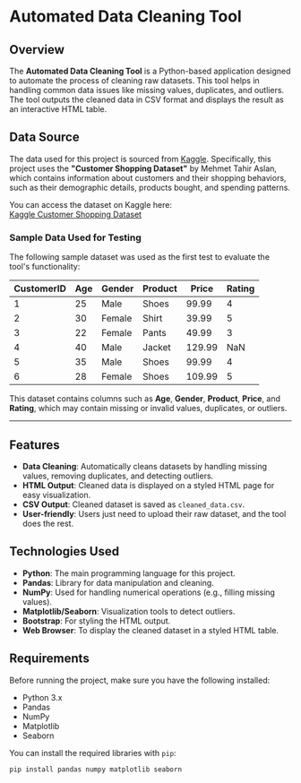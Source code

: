 # Automated Data Cleaning Tool

## Overview

The **Automated Data Cleaning Tool** is a Python-based application designed to automate the process of cleaning raw datasets. This tool helps in handling common data issues like missing values, duplicates, and outliers. The tool outputs the cleaned data in CSV format and displays the result as an interactive HTML table.

## Data Source

The data used for this project is sourced from [Kaggle](https://www.kaggle.com/datasets). Specifically, this project uses the **"Customer Shopping Dataset"** by Mehmet Tahir Aslan, which contains information about customers and their shopping behaviors, such as their demographic details, products bought, and spending patterns.

You can access the dataset on Kaggle here:  
[Kaggle Customer Shopping Dataset](https://www.kaggle.com/datasets/mehmettahiraslan/customer-shopping-dataset)

### **Sample Data Used for Testing**

The following sample dataset was used as the first test to evaluate the tool's functionality:

| CustomerID | Age | Gender | Product | Price | Rating |
|------------|-----|--------|---------|-------|--------|
| 1          | 25  | Male   | Shoes   | 99.99 | 4      |
| 2          | 30  | Female | Shirt   | 39.99 | 5      |
| 3          | 22  | Female | Pants   | 49.99 | 3      |
| 4          | 40  | Male   | Jacket  | 129.99| NaN    |
| 5          | 35  | Male   | Shoes   | 99.99 | 4      |
| 6          | 28  | Female | Shoes   | 109.99| 5      |

This dataset contains columns such as **Age**, **Gender**, **Product**, **Price**, and **Rating**, which may contain missing or invalid values, duplicates, or outliers.

---

## Features

- **Data Cleaning**: Automatically cleans datasets by handling missing values, removing duplicates, and detecting outliers.
- **HTML Output**: Cleaned data is displayed on a styled HTML page for easy visualization.
- **CSV Output**: Cleaned dataset is saved as `cleaned_data.csv`.
- **User-friendly**: Users just need to upload their raw dataset, and the tool does the rest.

## Technologies Used

- **Python**: The main programming language for this project.
- **Pandas**: Library for data manipulation and cleaning.
- **NumPy**: Used for handling numerical operations (e.g., filling missing values).
- **Matplotlib/Seaborn**: Visualization tools to detect outliers.
- **Bootstrap**: For styling the HTML output.
- **Web Browser**: To display the cleaned dataset in a styled HTML table.

## Requirements

Before running the project, make sure you have the following installed:

- Python 3.x
- Pandas
- NumPy
- Matplotlib
- Seaborn

You can install the required libraries with `pip`:

```bash
pip install pandas numpy matplotlib seaborn
